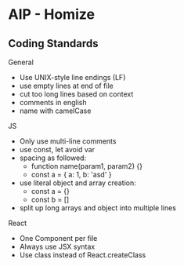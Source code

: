 # AIP - Homize

## Coding Standards
General
- Use UNIX-style line endings (LF)
- use empty lines at end of file
- cut too long lines based on context
- comments in english
- name with camelCase

JS
- Only use multi-line comments
- use const, let avoid var
- spacing as followed:
  - function name(param1, param2) {}
  - const a = { a: 1, b: 'asd' }
- use literal object and array creation:
  - const a = {}
  - const b = []
- split up long arrays and object into multiple lines

React
- One Component per file
- Always use JSX syntax
- Use class instead of React.createClass